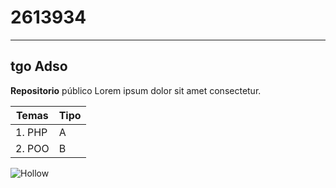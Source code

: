 # 2613934
---
## tgo Adso

**Repositorio** público 
Lorem ipsum dolor sit amet consectetur.

| Temas | Tipo |
|-------|------|
|1. PHP | A |
|2. POO | B |

![Hollow](https://yt3.googleusercontent.com/X2khvpsaD3t1Rr55mGlECqwtI3zX1cbKwx7a_KKp8O1-5yEhBWFkVroy1Ef5KeJUtAQuhx7I=s900-c-k-c0x00ffffff-no-rj)


